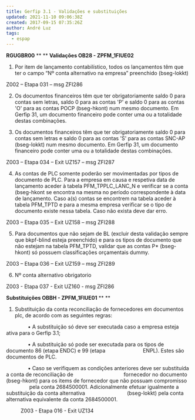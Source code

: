 ```yaml
---
title: Gerfip 3.1 - Validações e substituições
updated: 2021-11-10 09:06:38Z
created: 2017-09-15 07:35:26Z
author: André Luz
tags:
  - espap
---
```


**RGUGBR00**
**
**
**Validações OB28 - ZPFM_1FIUE02**

1.  Por item de lançamento contabilístico, todos os lançamentos têm que ter o campo “Nº conta alternativo na empresa” preenchido (bseg-lokkt)

Z002 – Etapa 031 – msg ZFI286

2.  Os documentos financeiros têm que ter obrigatoriamente saldo 0 para contas sem letras, saldo 0 para as contas 'P' e saldo 0 para as contas 'O' para as contas POCP (bseg-hkont) num mesmo documento. Em Gerfip 31, um documento financeiro pode conter uma ou a totalidade destas combinações.

3.  Os documentos financeiros têm que ter obrigatoriamente saldo 0 para contas sem letras e saldo 0 para as contas 'S' para as contas SNC-AP (bseg-lokkt) num mesmo documento. Em Gerfip 31, um documento financeiro pode conter uma ou a totalidade destas combinações.

Z003 – Etapa 034 – Exit UZ157 – msg ZFI287

4.  As contas de PLC somente poderão ser movimentadas por tipos de documento de PLC. Para a empresa em causa e respetiva data de lançamento aceder à tabela PFM_TPPLC_LANC_N e verificar se a conta (bseg-hkont se encontra na mesma no período correspondente à data de lançamento. Caso a(s) contas se encontrem na tabela aceder à tabela PFM_TPTD e para a mesma empresa verificar se o tipo de documento existe nessa tabela. Caso não exista deve dar erro.

Z003 – Etapa 035 – Exit UZ158 – msg ZFI288

5.  Para documentos que não sejam de BL (excluir desta validação sempre que bkpf-blind esteja preenchido) e para os tipos de documento que não estejam na tabela PFM_TPTD, validar que as contas P* (bseg-hkont) só possuem classificações orçamentais dummy.

Z003 – Etapa 036 – Exit UZ159 – msg ZFI289

6. Nº conta alternativo obrigatorio

Z003 - Etapa 037 - Exit UZ160 - msg ZFI286

**Substituições OBBH - ZPFM_1FIUE01**
**
**

1. Substituição da conta reconciliação de fornecedores em documentos plc, de acordo com as seguintes regras:

               •	A substituição só deve ser executada caso a empresa esteja ativa para o Gerfip 3.1;

               •	A substituição só pode ser executada para os tipos de documento 86 (etapa ENDC) e 99 (etapa                          ENPL). Estes são documentos de PLC.

               •	Caso se verifiquem as condições anteriores deve ser substituída a conta de reconciliação de                                   fornecedor no documento (bseg-hkont) para os items de fornecedor que não possuam compromisso                   pela conta 2684500001. Adicionalmente efetuar igualmente a substituição da conta alternativa                             (bseg-lokkt) pela conta alternativa equivalente da conta 2684500001.

          Z003 - Etapa 016 - Exit UZ134